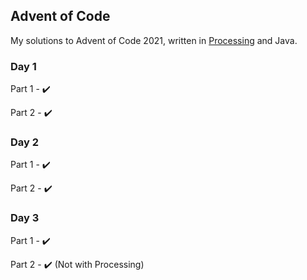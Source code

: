 ## Advent of Code
My solutions to Advent of Code 2021, written in [Processing](https://processing.org) and Java.

### Day 1
Part 1 - :heavy_check_mark:

Part 2 - :heavy_check_mark:

### Day 2
Part 1 - :heavy_check_mark:

Part 2 - :heavy_check_mark:

### Day 3
Part 1 - :heavy_check_mark:

Part 2 - :heavy_check_mark: (Not with Processing)
